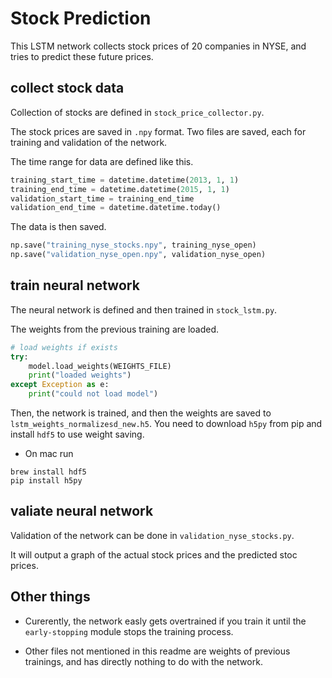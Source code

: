 # Stock Prediction

This LSTM network collects stock prices of 20 companies in NYSE, and tries to predict these future prices.

## collect stock data
Collection of stocks are defined in `stock_price_collector.py`.

The stock prices are saved in `.npy` format. Two files are saved, each for training and validation of the network.

The time range for data are defined like this.

```python
training_start_time = datetime.datetime(2013, 1, 1)
training_end_time = datetime.datetime(2015, 1, 1)
validation_start_time = training_end_time
validation_end_time = datetime.datetime.today()
```
The data is then saved.

```python
np.save("training_nyse_stocks.npy", training_nyse_open)
np.save("validation_nyse_open.npy", validation_nyse_open)
```

## train neural network

The neural network is defined and then trained in `stock_lstm.py`.

The weights from the previous training are loaded.

```python
# load weights if exists
try:
    model.load_weights(WEIGHTS_FILE)
    print("loaded weights")
except Exception as e:
    print("could not load model")

```
Then, the network is trained, and then the weights are saved to  `lstm_weights_normalizesd_new.h5`.
You need to download `h5py` from pip and install `hdf5` to use weight saving.
+ On mac run
```
brew install hdf5
pip install h5py
```


## valiate neural network

Validation of the network can be done in `validation_nyse_stocks.py`.

It will output a graph of the actual stock prices and the predicted stoc prices.

## Other things

+ Curerently, the network easly gets overtrained if you train it until the `early-stopping` module stops the training process.


+ Other files not mentioned in this readme are weights of previous trainings, and has directly  nothing to do with the network.
